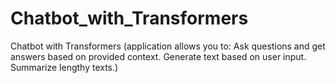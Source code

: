 # Chatbot_with_Transformers
Chatbot with Transformers (application allows you to:  Ask questions and get answers based on provided context. Generate text based on user input. Summarize lengthy texts.)
